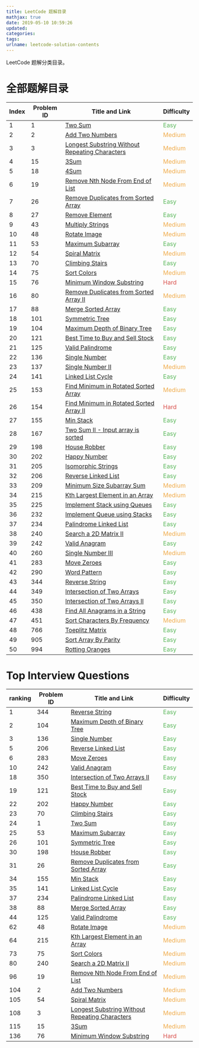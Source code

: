 ```yaml
---
title: LeetCode 题解目录
mathjax: true
date: 2019-05-10 10:59:26
updated:
categories:
tags:
urlname: leetcode-solution-contents
---
```


LeetCode 题解分类目录。

<!-- more -->

# 全部题解目录

| Index | Problem ID | Title and Link                                               | Difficulty                                |
| ----- | ---------- | ------------------------------------------------------------ | ----------------------------------------- |
| 1     | 1          | [Two Sum](https://52heartz.top/articles/LeetCode-1-Two-Sum/) | <span style="color:#5cb85c">Easy</span>   |
| 2     | 2          | [Add Two Numbers](https://52heartz.top/articles/LeetCode-2-Add-Two-Numbers/) | <span style="color:#f0ad4e">Medium</span> |
| 3     | 3          | [Longest Substring Without Repeating Characters](https://52heartz.top/articles/LeetCode-3-Longest-Substring-Without-Repeating-Characters/) | <span style="color:#f0ad4e">Medium</span> |
| 4     | 15         | [3Sum](https://52heartz.top/articles/LeetCode-15-3Sum/)      | <span style="color:#f0ad4e">Medium</span> |
| 5     | 18         | [4Sum](https://52heartz.top/articles/LeetCode-18-4Sum/)      | <span style="color:#f0ad4e">Medium</span> |
| 6     | 19         | [Remove Nth Node From End of List](https://52heartz.top/articles/LeetCode-19-Remove-Nth-Node-From-End-of-List/) | <span style="color:#f0ad4e">Medium</span> |
| 7     | 26         | [Remove Duplicates from Sorted Array](https://52heartz.top/articles/LeetCode-26-Remove-Duplicates-form-Sorted-Array/) | <span style="color:#5cb85c">Easy</span>   |
| 8     | 27         | [Remove Element](https://52heartz.top/articles/LeetCode-27-Remove-Element/) | <span style="color:#5cb85c">Easy</span>   |
| 9     | 43         | [Multiply Strings](https://52heartz.top/articles/LeetCode-43-Multiply-Strings/) | <span style="color:#f0ad4e">Medium</span> |
| 10    | 48         | [Rotate Image](https://52heartz.top/articles/LeetCode-48-Rotate-Image/) | <span style="color:#f0ad4e">Medium</span> |
| 11    | 53         | [Maximum Subarray](https://52heartz.top/articles/LeetCode-53-Maximum-Subarray/) | <span style="color:#5cb85c">Easy</span>   |
| 12    | 54         | [Spiral Matrix](https://52heartz.top/articles/LeetCode-54-Spiral-Matrix&jianzhi-Offer-29/) | <span style="color:#f0ad4e">Medium</span> |
| 13    | 70         | [Climbing Stairs](https://52heartz.top/articles/LeetCode-70-Climbing-Stairs/) | <span style="color:#5cb85c">Easy</span>   |
| 14    | 75         | [Sort Colors](https://52heartz.top/articles/LeetCode-75-Sort-Colors/) | <span style="color:#f0ad4e">Medium</span> |
| 15    | 76         | [Minimum Window Substring](https://52heartz.top/articles/LeetCode-76-Minimum-Window-Substring/) | <span style="color:#d9534f">Hard</span>   |
| 16    | 80         | [Remove Duplicates from Sorted Array II](https://52heartz.top/articles/LeetCode-80-Remove-Duplicates-from-Sorted-Array-II/) | <span style="color:#f0ad4e">Medium</span> |
| 17    | 88         | [Merge Sorted Array](https://52heartz.top/articles/LeetCode-88-Merge-Sorted-Array/) | <span style="color:#5cb85c">Easy</span>   |
| 18    | 101        | [Symmetric Tree](https://52heartz.top/articles/LeetCode-101-Symmetric-Tree/) | <span style="color:#5cb85c">Easy</span>   |
| 19    | 104        | [Maximum Depth of Binary Tree](https://52heartz.top/articles/leetcode-104-maximum-depth-of-binary-tree/) | <span style="color:#5cb85c">Easy</span>   |
| 20    | 121        | [Best Time to Buy and Sell Stock](https://52heartz.top/articles/LeetCode-121-Best-Time-to-Buy-and-Sell-Stock/) | <span style="color:#5cb85c">Easy</span>   |
| 21    | 125        | [Valid Palindrome](https://52heartz.top/articles/LeetCode-125-Valid-Palindrome/) | <span style="color:#5cb85c">Easy</span>   |
| 22    | 136        | [Single Number](https://52heartz.top/articles/LeetCode-136-Single-Number/) | <span style="color:#5cb85c">Easy</span>   |
| 23    | 137        | [Single Number II](https://52heartz.top/articles/LeetCode-137-Single-Number-II/) | <span style="color:#f0ad4e">Medium</span> |
| 24    | 141        | [Linked List Cycle](https://52heartz.top/articles/LeetCode-141-Linked-List-Cycle/) | <span style="color:#5cb85c">Easy</span>   |
| 25    | 153        | [Find Minimum in Rotated Sorted Array](https://52heartz.top/articles/LeetCode-153-Find-Minimum-in-Rotated-Sorted-Array/) | <span style="color:#f0ad4e">Medium</span> |
| 26    | 154        | [Find Minimum in Rotated Sorted Array II](https://52heartz.top/articles/LeetCode-154-Find-Minimum-in-Rotated-Sorted-Array-II/) | <span style="color:#d9534f">Hard</span>   |
| 27    | 155        | [Min Stack](https://52heartz.top/articles/LeetCode-155-Min-Stack&jianzhi-offer-30/) | <span style="color:#5cb85c">Easy</span>   |
| 28    | 167        | [Two Sum II - Input array is sorted](https://52heartz.top/articles/LeetCode-167-Two-Sum-II-Input-array-is-sorted/) | <span style="color:#5cb85c">Easy</span>   |
| 29    | 198        | [House Robber](https://52heartz.top/articles/leetcode-198-house-robber/) | <span style="color:#5cb85c">Easy</span>   |
| 30    | 202        | [Happy Number](https://52heartz.top/articles/LeetCode-202-Happy-Number/) | <span style="color:#5cb85c">Easy</span>   |
| 31    | 205        | [Isomorphic Strings](https://52heartz.top/articles/LeetCode-205-Isomorphic-Strings/) | <span style="color:#5cb85c">Easy</span>   |
| 32    | 206        | [Reverse Linked List](https://52heartz.top/articles/leetcode-206-reverse-linked-list/) | <span style="color:#5cb85c">Easy</span>   |
| 33    | 209        | [Minimum Size Subarray Sum](https://52heartz.top/articles/LeetCode-209-Minimum-Size-Subarray-Sum/) | <span style="color:#f0ad4e">Medium</span> |
| 34    | 215        | [Kth Largest Element in an Array](https://52heartz.top/articles/LeetCode-215-Kth-Largest-Element-in-an-Array/) | <span style="color:#f0ad4e">Medium</span> |
| 35    | 225        | [Implement Stack using Queues](https://52heartz.top/articles/LeetCode-225-Implement-Stack-using-Queues/) | <span style="color:#5cb85c">Easy</span>   |
| 36    | 232        | [Implement Queue using Stacks](https://52heartz.top/articles/LeetCode-232-Implement-Queue-using-Stacks/) | <span style="color:#5cb85c">Easy</span>   |
| 37    | 234        | [Palindrome Linked List](https://52heartz.top/articles/LeetCode-234-Palindrome-Linked-List/) | <span style="color:#5cb85c">Easy</span>   |
| 38    | 240        | [Search a 2D Matrix II](https://52heartz.top/articles/LeetCode-240-Search-a-2D-Matrix-II/) | <span style="color:#f0ad4e">Medium</span> |
| 39    | 242        | [Valid Anagram](https://52heartz.top/articles/LeetCode-242-Valid-Anagram/) | <span style="color:#5cb85c">Easy</span>   |
| 40    | 260        | [Single Number III](https://52heartz.top/articles/LeetCode-260-Single-Number-III/) | <span style="color:#f0ad4e">Medium</span> |
| 41    | 283        | [Move Zeroes](https://52heartz.top/articles/LeetCode-283-Move-Zeros/) | <span style="color:#5cb85c">Easy</span>   |
| 42    | 290        | [Word Pattern](https://52heartz.top/articles/LeetCode-290-Word-Pattern/) | <span style="color:#5cb85c">Easy</span>   |
| 43    | 344        | [Reverse String](https://52heartz.top/articles/LeetCode-344-Reverse-String/) | <span style="color:#5cb85c">Easy</span>   |
| 44    | 349        | [Intersection of Two Arrays](https://52heartz.top/articles/LeetCode-349-Intersection-of-Two-Arrays/) | <span style="color:#5cb85c">Easy</span>   |
| 45    | 350        | [Intersection of Two Arrays II](https://52heartz.top/articles/LeetCode-350-Intersection-of-Two-Arrays-II/) | <span style="color:#5cb85c">Easy</span>   |
| 46    | 438        | [Find All Anagrams in a String](https://52heartz.top/articles/LeetCode-438-Find-All-Anagrams-in-a-String/) | <span style="color:#5cb85c">Easy</span>   |
| 47    | 451        | [Sort Characters By Frequency](https://52heartz.top/articles/LeetCode-451-Sort-Characters-By-Frequency/) | <span style="color:#f0ad4e">Medium</span> |
| 48    | 766        | [Toeplitz Matrix](https://52heartz.top/articles/LeetCode-766-Toeplitz-Matrix/) | <span style="color:#5cb85c">Easy</span>   |
| 49    | 905        | [Sort Array By Parity](https://52heartz.top/articles/LeetCode-905-Sort-Array-By-Parity/) | <span style="color:#5cb85c">Easy</span>   |
| 50    | 994        | [Rotting Oranges](https://52heartz.top/articles/LeetCode-994-Rotting-Oranges/) | <span style="color:#5cb85c">Easy</span>   |









# Top Interview Questions

| ranking | Problem ID | Title and Link                                               | Difficulty                                |
| ------- | ---------- | ------------------------------------------------------------ | ----------------------------------------- |
| 1       | 344        | [Reverse String](https://52heartz.top/articles/LeetCode-344-Reverse-String/) | <span style="color:#5cb85c">Easy</span>   |
| 2       | 104        | [Maximum Depth of Binary Tree](https://52heartz.top/articles/leetcode-104-maximum-depth-of-binary-tree/) | <span style="color:#5cb85c">Easy</span>   |
| 3       | 136        | [Single Number](https://52heartz.top/articles/LeetCode-136-Single-Number/) | <span style="color:#5cb85c">Easy</span>   |
| 5       | 206        | [Reverse Linked List](https://52heartz.top/articles/leetcode-206-reverse-linked-list/) | <span style="color:#5cb85c">Easy</span>   |
| 6       | 283        | [Move Zeroes](https://52heartz.top/articles/LeetCode-283-Move-Zeros/) | <span style="color:#5cb85c">Easy</span>   |
| 10      | 242        | [Valid Anagram](https://52heartz.top/articles/LeetCode-242-Valid-Anagram/) | <span style="color:#5cb85c">Easy</span>   |
| 18      | 350        | [Intersection of Two Arrays II](https://52heartz.top/articles/LeetCode-350-Intersection-of-Two-Arrays-II/) | <span style="color:#5cb85c">Easy</span>   |
| 19      | 121        | [Best Time to Buy and Sell Stock](https://52heartz.top/articles/LeetCode-121-Best-Time-to-Buy-and-Sell-Stock/) | <span style="color:#5cb85c">Easy</span>   |
| 22      | 202        | [Happy Number](https://52heartz.top/articles/LeetCode-202-Happy-Number/) | <span style="color:#5cb85c">Easy</span>   |
| 23      | 70         | [Climbing Stairs](https://52heartz.top/articles/LeetCode-70-Climbing-Stairs/) | <span style="color:#5cb85c">Easy</span>   |
| 24      | 1          | [Two Sum](https://52heartz.top/articles/LeetCode-1-Two-Sum/) | <span style="color:#5cb85c">Easy</span>   |
| 25      | 53         | [Maximum Subarray](https://52heartz.top/articles/LeetCode-53-Maximum-Subarray/) | <span style="color:#5cb85c">Easy</span>   |
| 26      | 101        | [Symmetric Tree](https://52heartz.top/articles/LeetCode-101-Symmetric-Tree/) | <span style="color:#5cb85c">Easy</span>   |
| 30      | 198        | [House Robber](https://52heartz.top/articles/leetcode-198-house-robber/) | <span style="color:#5cb85c">Easy</span>   |
| 31      | 26         | [Remove Duplicates from Sorted Array](https://52heartz.top/articles/LeetCode-26-Remove-Duplicates-form-Sorted-Array/) | <span style="color:#5cb85c">Easy</span>   |
| 34      | 155        | [Min Stack](https://52heartz.top/articles/LeetCode-155-Min-Stack&jianzhi-offer-30/) | <span style="color:#5cb85c">Easy</span>   |
| 35      | 141        | [Linked List Cycle](https://52heartz.top/articles/LeetCode-141-Linked-List-Cycle/) | <span style="color:#5cb85c">Easy</span>   |
| 37      | 234        | [Palindrome Linked List](https://52heartz.top/articles/LeetCode-234-Palindrome-Linked-List/) | <span style="color:#5cb85c">Easy</span>   |
| 38      | 88         | [Merge Sorted Array](https://52heartz.top/articles/LeetCode-88-Merge-Sorted-Array/) | <span style="color:#5cb85c">Easy</span>   |
| 44      | 125        | [Valid Palindrome](https://52heartz.top/articles/LeetCode-125-Valid-Palindrome/) | <span style="color:#5cb85c">Easy</span>   |
| 62      | 48         | [Rotate Image](https://52heartz.top/articles/LeetCode-48-Rotate-Image/) | <span style="color:#f0ad4e">Medium</span> |
| 64      | 215        | [Kth Largest Element in an Array](https://52heartz.top/articles/LeetCode-215-Kth-Largest-Element-in-an-Array/) | <span style="color:#f0ad4e">Medium</span> |
| 73      | 75         | [Sort Colors](https://52heartz.top/articles/LeetCode-75-Sort-Colors/) | <span style="color:#f0ad4e">Medium</span> |
| 80      | 240        | [Search a 2D Matrix II](https://52heartz.top/articles/LeetCode-240-Search-a-2D-Matrix-II/) | <span style="color:#f0ad4e">Medium</span> |
| 96      | 19         | [Remove Nth Node From End of List](https://52heartz.top/articles/LeetCode-19-Remove-Nth-Node-From-End-of-List/) | <span style="color:#f0ad4e">Medium</span> |
| 104     | 2          | [Add Two Numbers](https://52heartz.top/articles/LeetCode-2-Add-Two-Numbers/) | <span style="color:#f0ad4e">Medium</span> |
| 105     | 54         | [Spiral Matrix](https://52heartz.top/articles/LeetCode-54-Spiral-Matrix&jianzhi-Offer-29/) | <span style="color:#f0ad4e">Medium</span> |
| 108     | 3          | [Longest Substring Without Repeating Characters](https://52heartz.top/articles/LeetCode-3-Longest-Substring-Without-Repeating-Characters/) | <span style="color:#f0ad4e">Medium</span> |
| 115     | 15         | [3Sum](https://52heartz.top/articles/LeetCode-15-3Sum/)      | <span style="color:#f0ad4e">Medium</span> |
| 136     | 76         | [Minimum Window Substring](https://52heartz.top/articles/LeetCode-76-Minimum-Window-Substring/) | <span style="color:#d9534f">Hard</span>   |

